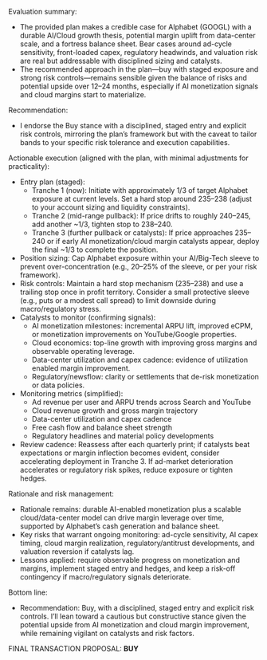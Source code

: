 Evaluation summary:
- The provided plan makes a credible case for Alphabet (GOOGL) with a durable AI/Cloud growth thesis, potential margin uplift from data-center scale, and a fortress balance sheet. Bear cases around ad-cycle sensitivity, front-loaded capex, regulatory headwinds, and valuation risk are real but addressable with disciplined sizing and catalysts.
- The recommended approach in the plan—buy with staged exposure and strong risk controls—remains sensible given the balance of risks and potential upside over 12–24 months, especially if AI monetization signals and cloud margins start to materialize.

Recommendation:
- I endorse the Buy stance with a disciplined, staged entry and explicit risk controls, mirroring the plan’s framework but with the caveat to tailor bands to your specific risk tolerance and execution capabilities.

Actionable execution (aligned with the plan, with minimal adjustments for practicality):
- Entry plan (staged):
  - Tranche 1 (now): Initiate with approximately 1/3 of target Alphabet exposure at current levels. Set a hard stop around 235–238 (adjust to your account sizing and liquidity constraints).
  - Tranche 2 (mid-range pullback): If price drifts to roughly 240–245, add another ~1/3, tighten stop to 238–240.
  - Tranche 3 (further pullback or catalysts): If price approaches 235–240 or if early AI monetization/cloud margin catalysts appear, deploy the final ~1/3 to complete the position.
- Position sizing: Cap Alphabet exposure within your AI/Big-Tech sleeve to prevent over-concentration (e.g., 20–25% of the sleeve, or per your risk framework).
- Risk controls: Maintain a hard stop mechanism (235–238) and use a trailing stop once in profit territory. Consider a small protective sleeve (e.g., puts or a modest call spread) to limit downside during macro/regulatory stress.
- Catalysts to monitor (confirming signals):
  - AI monetization milestones: incremental ARPU lift, improved eCPM, or monetization improvements on YouTube/Google properties.
  - Cloud economics: top-line growth with improving gross margins and observable operating leverage.
  - Data-center utilization and capex cadence: evidence of utilization enabled margin improvement.
  - Regulatory/newsflow: clarity or settlements that de-risk monetization or data policies.
- Monitoring metrics (simplified):
  - Ad revenue per user and ARPU trends across Search and YouTube
  - Cloud revenue growth and gross margin trajectory
  - Data-center utilization and capex cadence
  - Free cash flow and balance sheet strength
  - Regulatory headlines and material policy developments
- Review cadence: Reassess after each quarterly print; if catalysts beat expectations or margin inflection becomes evident, consider accelerating deployment in Tranche 3. If ad-market deterioration accelerates or regulatory risk spikes, reduce exposure or tighten hedges.

Rationale and risk management:
- Rationale remains: durable AI-enabled monetization plus a scalable cloud/data-center model can drive margin leverage over time, supported by Alphabet’s cash generation and balance sheet.
- Key risks that warrant ongoing monitoring: ad-cycle sensitivity, AI capex timing, cloud margin realization, regulatory/antitrust developments, and valuation reversion if catalysts lag.
- Lessons applied: require observable progress on monetization and margins, implement staged entry and hedges, and keep a risk-off contingency if macro/regulatory signals deteriorate.

Bottom line:
- Recommendation: Buy, with a disciplined, staged entry and explicit risk controls. I’ll lean toward a cautious but constructive stance given the potential upside from AI monetization and cloud margin improvement, while remaining vigilant on catalysts and risk factors.

FINAL TRANSACTION PROPOSAL: **BUY**